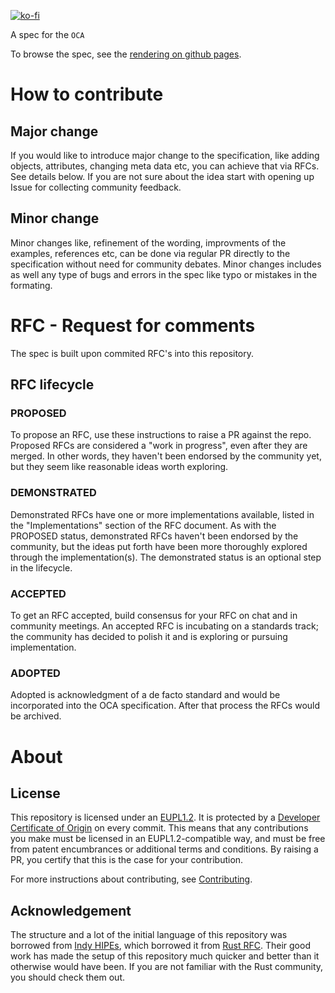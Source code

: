 [![ko-fi](https://ko-fi.com/img/githubbutton_sm.svg)](https://ko-fi.com/E1E6JH4XP)

A spec for the `OCA`

To browse the spec, see the [rendering on github pages](https://the-human-colossus-foundation.github.io/oca-spec).



# How to contribute

## Major change

If you would like to introduce major change to the specification, like adding objects, attributes, changing meta data etc, you can achieve that via RFCs. See details below. If you are not sure about the idea start with opening up Issue for collecting community feedback.

## Minor change

Minor changes like, refinement of the wording, improvments of the examples, references etc, can be done via regular PR directly to the specification without need for community debates.
Minor changes includes as well any type of bugs and errors in the spec like typo or mistakes in the formating.


# RFC - Request for comments

The spec is built upon commited RFC's into this repository.

## RFC lifecycle

### PROPOSED
To propose an RFC, use these instructions to raise a PR against the repo. Proposed RFCs are considered a "work in progress", even after they are merged. In other words, they haven't been endorsed by the community yet, but they seem like reasonable ideas worth exploring.

### DEMONSTRATED
Demonstrated RFCs have one or more implementations available, listed in the "Implementations" section of the RFC document. As with the PROPOSED status, demonstrated RFCs haven't been endorsed by the community, but the ideas put forth have been more thoroughly explored through the implementation(s). The demonstrated status is an optional step in the lifecycle.

### ACCEPTED
To get an RFC accepted, build consensus for your RFC on chat and in community meetings. An accepted RFC is incubating on a standards track; the community has decided to polish it and is exploring or pursuing implementation.

### ADOPTED

Adopted is acknowledgment of a de facto standard and would be incorporated into the OCA specification. After that process the RFCs would be archived.

# About

## License

This repository is licensed under an [EUPL1.2](LICENSE). It is protected
by a [Developer Certificate of Origin](https://developercertificate.org/) on every commit.
This means that any contributions you make must be licensed in an EUPL1.2-compatible
way, and must be free from patent encumbrances or additional terms and conditions. By
raising a PR, you certify that this is the case for your contribution.

For more instructions about contributing, see [Contributing](contributing.md).

## Acknowledgement

The structure and a lot of the initial language of this repository was borrowed from [Indy HIPEs](
https://github.com/hyperledger/indy-hipe), which borrowed it from [Rust RFC](https://github.com/rust-lang/rfcs).
Their good work has made the setup of this repository much quicker and better than it otherwise would have been.
If you are not familiar with the Rust community, you should check them out.
